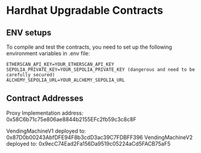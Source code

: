 # Hardhat Upgradable Contracts

## ENV setups

To compile and test the contracts, you need to set up the following environment variables in .env file:

```shell
ETHERSCAN_API_KEY=YOUR_ETHERSCAN_API_KEY
SEPOLIA_PRIVATE_KEY=YOUR_SEPOLIA_PRIVATE_KEY (dangerous and need to be carefully secured)
ALCHEMY_SEPOLIA_URL=YOUR_ALCHEMY_SEPOLIA_URL
```

## Contract Addresses

Proxy Implementation address: 0x58C6b71c75e806ae8844b2155EFc2fb59c3c8c8F

VendingMachineV1 deployed to: 0x87D0b00243AbfDFE94F8b3cdD3ac39C7FDBFF396
VendingMachineV2 deployed to: 0x9ecC74Ead2Fa156Da9519c05224aCd5FACB75aF5
